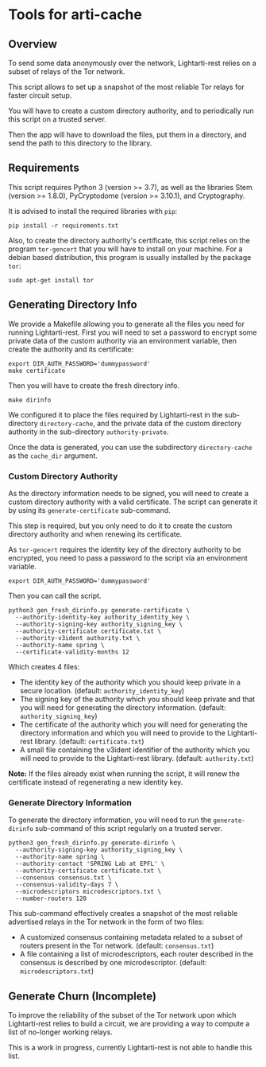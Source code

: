 # Tools for arti-cache

## Overview

To send some data anonymously over the network, Lightarti-rest relies on a
subset of relays of the Tor network.

This script allows to set up a snapshot of the most reliable Tor relays
for faster circuit setup.

You will have to create a custom directory authority, and to periodically
run this script on a trusted server.

Then the app will have to download the files, put them in a directory,
and send the path to this directory to the library.

## Requirements

This script requires Python 3 (version >= 3.7), as well as
the libraries Stem (version >= 1.8.0), PyCryptodome
(version >= 3.10.1), and Cryptography.

It is advised to install the required libraries with `pip`:

```
pip install -r requirements.txt
```

Also, to create the directory authority's certificate, this script
relies on the program `tor-gencert` that you will have to install on
your machine. For a debian based distribution, this program is usually
installed by the package `tor`:

```
sudo apt-get install tor
```

## Generating Directory Info

We provide a Makefile allowing you to generate all the files you need
for running Lightarti-rest. First you will need to set a password to encrypt
some private data of the custom authority via an environment variable,
then create the authority and its certificate:

```
export DIR_AUTH_PASSWORD='dummypassword'
make certificate
```

Then you will have to create the fresh directory info.

```
make dirinfo
```

We configured it to place the files required by Lightarti-rest in the
sub-directory `directory-cache`, and the private data of the custom
directory authority in the sub-directory `authority-private`.

Once the data is generated, you can use the subdirectory `directory-cache`
as the `cache_dir` argument.

### Custom Directory Authority

As the directory information needs to be signed, you will need to
create a custom directory authority with a valid certificate. The
script can generate it by using its `generate-certificate`
sub-command.

This step is required, but you only need to do it to create the
custom directory authority and when renewing its certificate.

As `tor-gencert` requires the identity key of the directory
authority to be encrypted, you need to pass a password to the script
via an environment variable.

```
export DIR_AUTH_PASSWORD='dummypassword'
```

Then you can call the script.

```
python3 gen_fresh_dirinfo.py generate-certificate \
  --authority-identity-key authority_identity_key \
  --authority-signing-key authority_signing_key \
  --authority-certificate certificate.txt \
  --authority-v3ident authority.txt \
  --authority-name spring \
  --certificate-validity-months 12
```

Which creates 4 files:

- The identity key of the authority which you should keep private in a
  secure location. (default: `authority_identity_key`)
- The signing key of the authority which you should keep private and
  that you will need for generating the directory information.
  (default: `authority_signing_key`)
- The certificate of the authority which you will need for generating
  the directory information and which you will need to provide to the
  Lightarti-rest library. (default: `certificate.txt`)
- A small file containing the v3ident identifier of the authority which
  you will need to provide to the Lightarti-rest library. (default:
  `authority.txt`)

**Note:** If the files already exist when running the script, it will
renew the certificate instead of regenerating a new identity key.


### Generate Directory Information

To generate the directory information, you will need to run the
`generate-dirinfo` sub-command of this script regularly on a trusted
server.

```
python3 gen_fresh_dirinfo.py generate-dirinfo \
  --authority-signing-key authority_signing_key \
  --authority-name spring \
  --authority-contact 'SPRING Lab at EPFL' \
  --authority-certificate certificate.txt \
  --consensus consensus.txt \
  --consensus-validity-days 7 \
  --microdescriptors microdescriptors.txt \
  --number-routers 120
```

This sub-command effectively creates a snapshot of the most
reliable advertised relays in the Tor network in the form of two files:

- A customized consensus containing metadata related to a subset of
  routers present in the Tor network. (default: `consensus.txt`)
- A file containing a list of microdescriptors, each router described
  in the consensus is described by one microdescriptor. (default:
  `microdescriptors.txt`)


## Generate Churn (Incomplete)

To improve the reliability of the subset of the Tor network upon which
Lightarti-rest relies to build a circuit, we are providing a way to compute
a list of no-longer working relays.

This is a work in progress, currently Lightarti-rest is not able to handle
this list.
